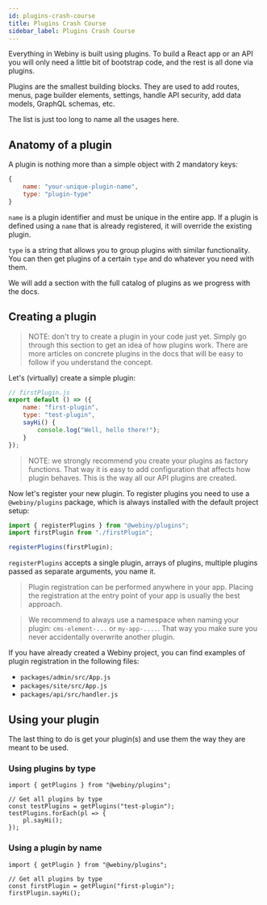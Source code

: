 ```yaml
---
id: plugins-crash-course
title: Plugins Crash Course
sidebar_label: Plugins Crash Course
---
```


Everything in Webiny is built using plugins. To build a React app or an API you will only need a little bit of bootstrap code, and the rest is all done via plugins.

Plugins are the smallest building blocks. They are used to add routes, menus, page builder elements, settings, handle API security, add data models, GraphQL schemas, etc.

The list is just too long to name all the usages here.

## Anatomy of a plugin
A plugin is nothing more than a simple object with 2 mandatory keys:
```js
{
    name: "your-unique-plugin-name",
    type: "plugin-type"
}
```
`name` is a plugin identifier and must be unique in the entire app. If a plugin is defined using a `name` that is already registered, it will override the existing plugin.

`type` is a string that allows you to group plugins with similar functionality. You can then get plugins of a certain `type` and do whatever you need with them.

We will add a section with the full catalog of plugins as we progress with the docs.

## Creating a plugin

> NOTE: don't try to create a plugin in your code just yet. Simply go through this section to get an idea of how plugins work. There are more articles on concrete plugins in the docs that will be easy to follow if you understand the  concept.

Let's (virtually) create a simple plugin:

```js
// firstPlugin.js
export default () => ({
    name: "first-plugin",
    type: "test-plugin",
    sayHi() {
        console.log("Well, hello there!");
    }
});
```

> NOTE: we strongly recommend you create your plugins as factory functions. That way it is easy to add configuration that affects how plugin behaves. This is the way all our API plugins are created.

Now let's register your new plugin. To register plugins you need to use a `@webiny/plugins` package, which is always installed with the default project setup:

```js
import { registerPlugins } from "@webiny/plugins";
import firstPlugin from "./firstPlugin";

registerPlugins(firstPlugin);
```

`registerPlugins` accepts a single plugin, arrays of plugins, multiple
plugins passed as separate arguments, you name it.

> Plugin registration can be performed anywhere in your app. Placing the
registration at the entry point of your app is usually the best approach.

> We recommend to always use a namespace when naming your plugin: `cms-element-...` or `my-app-....`.
That way you make sure you never accidentally overwrite another plugin.

If you have already created a Webiny project, you can find examples of
plugin registration in the following files:
- `packages/admin/src/App.js`
- `packages/site/src/App.js`
- `packages/api/src/handler.js`

## Using your plugin
The last thing to do is get your plugin(s) and use them the way they are
meant to be used.

### Using plugins by type

```
import { getPlugins } from "@webiny/plugins";

// Get all plugins by type
const testPlugins = getPlugins("test-plugin");
testPlugins.forEach(pl => {
    pl.sayHi();
});
```

### Using a plugin by name

```
import { getPlugin } from "@webiny/plugins";

// Get all plugins by type
const firstPlugin = getPlugin("first-plugin");
firstPlugin.sayHi();
```



